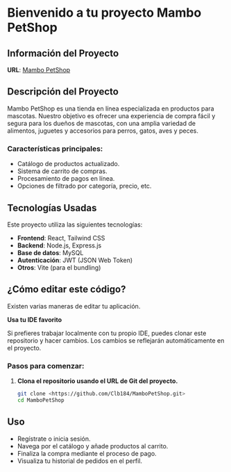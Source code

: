 # Bienvenido a tu proyecto Mambo PetShop

## Información del Proyecto

**URL**: [Mambo PetShop](https://)

## Descripción del Proyecto

Mambo PetShop es una tienda en línea especializada en productos para mascotas. Nuestro objetivo es ofrecer una experiencia de compra fácil y segura para los dueños de mascotas, con una amplia variedad de alimentos, juguetes y accesorios para perros, gatos, aves y peces.

### Características principales:

- Catálogo de productos actualizado.
- Sistema de carrito de compras.
- Procesamiento de pagos en línea.
- Opciones de filtrado por categoría, precio, etc.

## Tecnologías Usadas

Este proyecto utiliza las siguientes tecnologías:

- **Frontend**: React, Tailwind CSS
- **Backend**: Node.js, Express.js
- **Base de datos**: MySQL
- **Autenticación**: JWT (JSON Web Token)
- **Otros**: Vite (para el bundling)

## ¿Cómo editar este código?

Existen varias maneras de editar tu aplicación.

**Usa tu IDE favorito**

Si prefieres trabajar localmente con tu propio IDE, puedes clonar este repositorio y hacer cambios. Los cambios se reflejarán automáticamente en el proyecto.

### Pasos para comenzar:

1. **Clona el repositorio usando el URL de Git del proyecto.**

   ```sh
   git clone <https://github.com/Clb184/MamboPetShop.git>
   cd MamboPetShop
   ```

## Uso

- Regístrate o inicia sesión.
- Navega por el catálogo y añade productos al carrito.
- Finaliza la compra mediante el proceso de pago.
- Visualiza tu historial de pedidos en el perfil.

